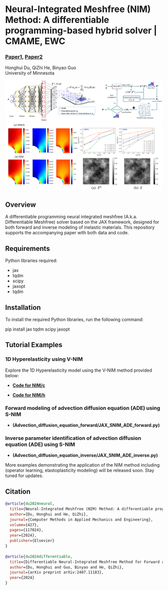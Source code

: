 # Neural-Integrated Meshfree (NIM) Method: A differentiable programming-based hybrid solver | CMAME, EWC

### [Paper1](https://www.sciencedirect.com/science/article/pii/S0045782524002809), [Paper2](https://arxiv.org/abs/2407.11183)

Honghui Du, QiZhi He, Binyao Guo<br>
University of Minnesota<br>

![NIM](docs/architecture.png)
![example](docs/result_example.png)
## Overview
A differentiable programming neural integrated meshfree (A.k.a. Differentiable Meshfree) solver based on the JAX framework, designed for both forward and inverse modeling of inelastic materials. This repository supports the accompanying paper with both data and code.
## Requirements

Python libraries required:
- jax
- tqdm
- scipy
- jaxopt
- tqdm

## Installation
To install the required Python libraries, run the following command:

pip install jax tqdm scipy jaxopt

## Tutorial Examples

### 1D Hyperelasticity using V-NIM
Explore the 1D Hyperelasticity model using the V-NIM method provided below:
- **[Code for NIM/c](1D_hyperelasticity/NIM-C_1D_hyperelasticity_Tutorial.ipynb)**

- **[Code for NIM/h](1D_hyperelasticity/NIM-H_1D_hyperelasticity_Tutorial.ipynb)**

### Forward modeling of advection diffusion equation (ADE) using S-NIM

- **(Advection_diffusion_equation_forward/JAX_SNIM_ADE_forward.py)**

### Inverse parameter identification of advection diffusion equation (ADE) using S-NIM

- **(Advection_diffusion_equation_inverse/JAX_SNIM_ADE_inverse.py)**

More examples demonstrating the application of the NIM method including (operator learning, elastoplasticity modeling) will be released soon. Stay tuned for updates.

## Citation

```bibtex
@article{du2024neural,
  title={Neural-Integrated Meshfree (NIM) Method: A differentiable programming-based hybrid solver for computational mechanics},
  author={Du, Honghui and He, QiZhi},
  journal={Computer Methods in Applied Mechanics and Engineering},
  volume={427},
  pages={117024},
  year={2024},
  publisher={Elsevier}
}

@article{du2024differentiable,
  title={Differentiable Neural-Integrated Meshfree Method for Forward and Inverse Modeling of Finite Strain Hyperelasticity},
  author={Du, Honghui and Guo, Binyao and He, QiZhi},
  journal={arXiv preprint arXiv:2407.11183},
  year={2024}
}

```
